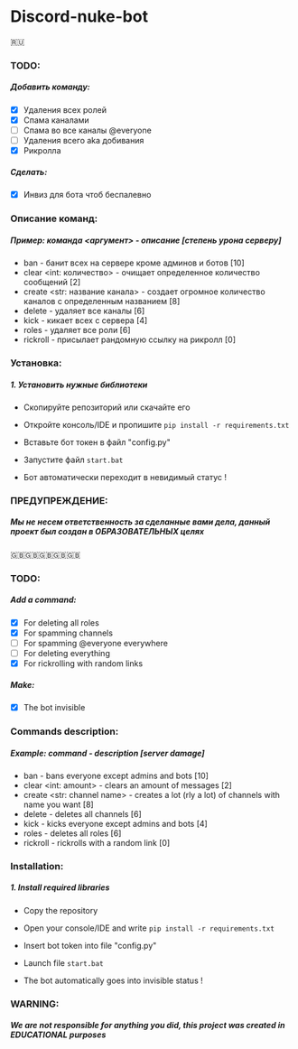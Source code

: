 # Discord-nuke-bot

:ru:

### TODO: 
##### Добавить команду:
- [x] Удаления всех ролей
- [x] Спама каналами
- [ ] Спама во все каналы @everyone
- [ ] Удаления всего aka добивания
- [x] Рикролла
##### Сделать:
- [x] Инвиз для бота чтоб беспалевно

### Описание команд:
##### Пример: команда <аргумент> - описание [степень урона серверу]
- ban - банит всех на сервере кроме админов и ботов [10]
- clear <int: количество> - очищает определенное количество сообщений [2]
- create <str: название канала> - создает огромное количество каналов с определенным названием [8]
- delete - удаляет все каналы [6]
- kick - кикает всех с сервера [4]
- roles - удаляет все роли [6]
- rickroll - присылает рандомную ссылку на рикролл [0]

### Установка:
##### 1. Установить нужные библиотеки
- Скопируйте репозиторий или скачайте его 
- Откройте консоль/IDE и пропишите `pip install -r requirements.txt`
- Вставьте бот токен в файл "config.py"
- Запустите файл `start.bat`

- Бот автоматически переходит в невидимый статус !

### ПРЕДУПРЕЖДЕНИЕ:
##### Мы не несем ответственность за сделанные вами дела, данный проект был создан в _*ОБРАЗОВАТЕЛЬНЫХ*_ целях

:uk::uk::uk::uk::uk:


### TODO: 
##### Add a command:
- [x] For deleting all roles
- [x] For spamming channels
- [ ] For spamming @everyone everywhere
- [ ] For deleting everything
- [x] For rickrolling with random links
##### Make:
- [x] The bot invisible

### Commands description:
##### Example: command <argument> - description [server damage]
- ban - bans everyone except admins and bots [10]
- clear <int: amount> - clears an amount of messages [2]
- create <str: channel name> - creates a lot (rly a lot) of channels with name you want [8]
- delete - deletes all channels [6]
- kick - kicks everyone except admins and bots [4]
- roles - deletes all roles [6]
- rickroll - rickrolls with a random link [0]
### Installation:
##### 1. Install required libraries
- Copy the repository 
- Open your console/IDE and write `pip install -r requirements.txt`
- Insert bot token into file "config.py"
- Launch file `start.bat`

- The bot automatically goes into invisible status !

### WARNING:
##### We are not responsible for anything you did, this project was created in _*EDUCATIONAL*_ purposes
